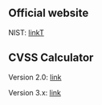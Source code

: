 ## Official website
NIST: [linkT](https://nvd.nist.gov/)

## CVSS Calculator
Version 2.0: [link](
https://nvd.nist.gov/vuln-metrics/cvss/v2-calculator)

Version 3.x: [link](
https://nvd.nist.gov/vuln-metrics/cvss/v3-calculator)